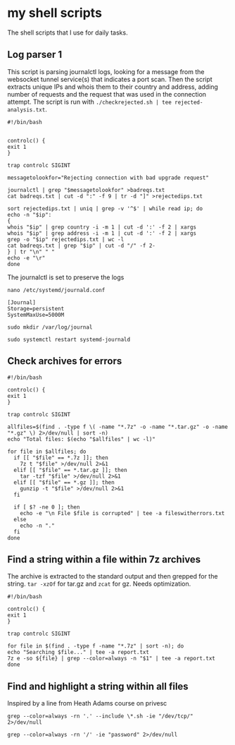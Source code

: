 # my shell scripts

The shell scripts that I use for daily tasks.

## Log parser 1

This script is parsing journalctl logs, looking for a message from the websocket tunnel service(s) that indicates a port scan. Then the script extracts unique IPs and whois them to their country and address, adding number of requests and the request that was used in the connection attempt. The script is run with `./checkrejected.sh | tee rejected-analysis.txt`.

```
#!/bin/bash


controlc() {
exit 1
}

trap controlc SIGINT

messagetolookfor="Rejecting connection with bad upgrade request"

journalctl | grep "$messagetolookfor" >badreqs.txt
cat badreqs.txt | cut -d ":" -f 9 | tr -d "]" >rejectedips.txt

sort rejectedips.txt | uniq | grep -v '^$' | while read ip; do
echo -n "$ip":
{
whois "$ip" | grep country -i -m 1 | cut -d ':' -f 2 | xargs
whois "$ip" | grep address -i -m 1 | cut -d ':' -f 2 | xargs
grep -o "$ip" rejectedips.txt | wc -l
cat badreqs.txt | grep "$ip" | cut -d "/" -f 2-
} | tr "\n" " "
echo -e "\r"
done
```

The journalctl is set to preserve the logs

`nano /etc/systemd/journald.conf`

```
[Journal]
Storage=persistent
SystemMaxUse=5000M
```

`sudo mkdir /var/log/journal`

`sudo systemctl restart systemd-journald`

## Check archives for errors

```
#!/bin/bash

controlc() {
exit 1
}

trap controlc SIGINT

allfiles=$(find . -type f \( -name "*.7z" -o -name "*.tar.gz" -o -name "*.gz" \) 2>/dev/null | sort -n)
echo "Total files: $(echo "$allfiles" | wc -l)"

for file in $allfiles; do
  if [[ "$file" == *.7z ]]; then
    7z t "$file" >/dev/null 2>&1
  elif [[ "$file" == *.tar.gz ]]; then
    tar -tzf "$file" >/dev/null 2>&1
  elif [[ "$file" == *.gz ]]; then
    gunzip -t "$file" >/dev/null 2>&1
  fi

  if [ $? -ne 0 ]; then
    echo -e "\n File $file is corrupted" | tee -a fileswitherrors.txt
  else
    echo -n "."
  fi
done
```

## Find a string within a file within 7z archives

The archive is extracted to the standard output and then grepped for the string. `tar -xzOf` for tar.gz and `zcat` for gz. Needs optimization.

```
#!/bin/bash

controlc() {
exit 1
}

trap controlc SIGINT

for file in $(find . -type f -name "*.7z" | sort -n); do
echo "Searching $file..." | tee -a report.txt
7z e -so ${file} | grep --color=always -n "$1" | tee -a report.txt
done

```

## Find and highlight a string within all files

Inspired by a line from Heath Adams course on privesc

`grep --color=always -rn '.' --include \*.sh -ie "/dev/tcp/" 2>/dev/null`

`grep --color=always -rn '/' -ie "password" 2>/dev/null`
